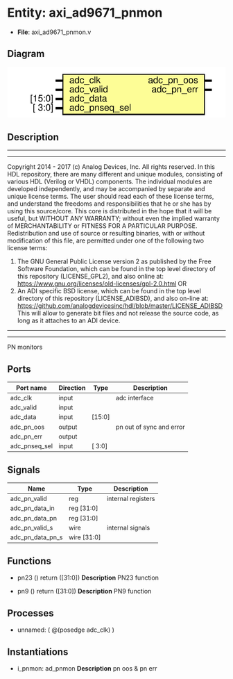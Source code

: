 # Entity: axi_ad9671_pnmon

- **File**: axi_ad9671_pnmon.v
## Diagram

![Diagram](axi_ad9671_pnmon.svg "Diagram")
## Description

***************************************************************************
 ***************************************************************************
 Copyright 2014 - 2017 (c) Analog Devices, Inc. All rights reserved.
 In this HDL repository, there are many different and unique modules, consisting
 of various HDL (Verilog or VHDL) components. The individual modules are
 developed independently, and may be accompanied by separate and unique license
 terms.
 The user should read each of these license terms, and understand the
 freedoms and responsibilities that he or she has by using this source/core.
 This core is distributed in the hope that it will be useful, but WITHOUT ANY
 WARRANTY; without even the implied warranty of MERCHANTABILITY or FITNESS FOR
 A PARTICULAR PURPOSE.
 Redistribution and use of source or resulting binaries, with or without modification
 of this file, are permitted under one of the following two license terms:
   1. The GNU General Public License version 2 as published by the
      Free Software Foundation, which can be found in the top level directory
      of this repository (LICENSE_GPL2), and also online at:
      <https://www.gnu.org/licenses/old-licenses/gpl-2.0.html>
 OR
   2. An ADI specific BSD license, which can be found in the top level directory
      of this repository (LICENSE_ADIBSD), and also on-line at:
      https://github.com/analogdevicesinc/hdl/blob/master/LICENSE_ADIBSD
      This will allow to generate bit files and not release the source code,
      as long as it attaches to an ADI device.
 ***************************************************************************
 ***************************************************************************
 PN monitors
 
## Ports

| Port name     | Direction | Type   | Description              |
| ------------- | --------- | ------ | ------------------------ |
| adc_clk       | input     |        | adc interface            |
| adc_valid     | input     |        |                          |
| adc_data      | input     | [15:0] |                          |
| adc_pn_oos    | output    |        | pn out of sync and error |
| adc_pn_err    | output    |        |                          |
| adc_pnseq_sel | input     | [ 3:0] |                          |
## Signals

| Name             | Type           | Description         |
| ---------------- | -------------- | ------------------- |
| adc_pn_valid     | reg            | internal registers  |
| adc_pn_data_in   | reg     [31:0] |                     |
| adc_pn_data_pn   | reg     [31:0] |                     |
| adc_pn_valid_s   | wire           | internal signals    |
| adc_pn_data_pn_s | wire [31:0]    |                     |
## Functions
- pn23 <font id="function_arguments">()</font> <font id="function_return">return ([31:0])</font>
**Description**
PN23 function

- pn9 <font id="function_arguments">()</font> <font id="function_return">return ([31:0])</font>
**Description**
PN9 function

## Processes
- unnamed: ( @(posedge adc_clk) )
## Instantiations

- i_pnmon: ad_pnmon
**Description**
pn oos & pn err

